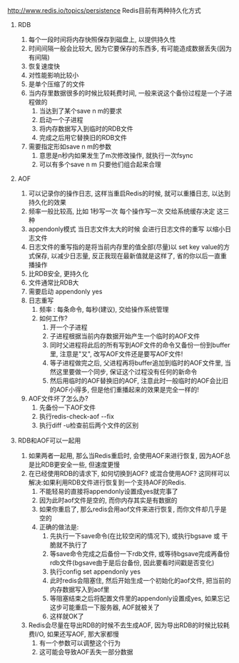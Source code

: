 http://www.redis.io/topics/persistence
Redis目前有两种持久化方式
1. RDB
	1. 每个一段时间将内存快照保存到磁盘上, 以提供持久性
	2. 时间间隔一般会比较大, 因为它要保存的东西多, 有可能造成数据丢失(因为有间隔)
	3. 恢复速度快
	4. 对性能影响比较小
	5. 是单个压缩了的文件
	6. 当内存里数据很多的时候比较耗费时间, 一般来说这个备份过程是一个子进程做的
		1. 当达到了某个save n m的要求
		2. 启动一个子进程
		3. 将内存数据写入到临时的RDB文件
		4. 完成之后用它替换旧的RDB文件
	7. 需要指定形如save n m的参数
		1. 意思是n秒内如果发生了m次修改操作, 就执行一次fsync
		2. 可以有多个save n m 只要他们组合起来合理
2. AOF
	1. 可以记录你的操作日志, 这样当重启Redis的时候, 就可以重播日志, 以达到持久化的效果
	2. 频率一般比较高, 比如 1秒写一次 每个操作写一次 交给系统缓存决定 这三种
	3. appendonly模式 当日志文件太大的时候 会进行日志文件的重写 以缩小日志文件
	4. 日志文件的重写指的是将当前内存里的值全部(尽量)以 set key value的方式保存, 以减少日志量, 反正我现在最新值就是这样了, 省的你以后一直重播操作
	5. 比RDB安全, 更持久化
	6. 文件通常比RDB大
	7. 需要启动 appendonly yes
	8. 日志重写
		1. 频率 : 每条命令, 每秒(建议), 交给操作系统管理
		2. 如何工作?
			1. 开一个子进程
			2. 子进程根据当前内存数据开始产生一个临时的AOF文件
			3. 同时父进程将此后的所有写到AOF文件的命令又备份一份到buffer里, 注意是"又", 改写AOF文件还是要写AOF文件!
			4. 等子进程做完之后, 父进程再将buffer追加到临时的AOF文件里, 当然这里要做一个同步, 保证这个过程没有任何的新命令
			5. 然后用临时的AOF替换旧的AOF, 注意此时一般临时的AOF会比旧的AOF小得多, 但是他们重播起来的效果是完全一样的!
	9. AOF文件坏了怎么办?
		1. 先备份一下AOF文件
		2. 执行redis-check-aof --fix
		3. 执行diff -u检查前后两个文件的区别
	
3. RDB和AOF可以一起用
	1. 如果两者一起用, 那么当Redis重启时, 会使用AOF来进行恢复, 因为AOF总是比RDB更安全一些, 但速度更慢
	2. 在已经使用RDB的请求下, 如何切换到AOF? 或混合使用AOF? 这同样可以解决:如果利用RDB文件进行恢复到一个支持AOF的Redis.
		1. 不能轻易的直接将appendonly设置成yes就完事了
		2. 因为此时aof文件是空的, 而你内存其实是有数据的
		3. 如果你重启了, 那么redis会用aof文件来进行恢复, 而你文件却几乎是空的
		4. 正确的做法是:
			1. 先执行一下save命令(在比较空闲的情况下), 或执行bgsave 或 干脆就不执行了
			2. 等save命令完成之后备份一下rdb文件, 或等待bgsave完成再备份rdb文件(bgsave由于是后台备份, 因此要看时间戳是否变化)
			3. 执行config set appendonly yes
			4. 此时redis会阻塞住, 然后开始生成一个初始化的aof文件, 把当前的内存数据写入到aof里
			5. 等阻塞结束之后将配置文件里的appendonly设置成yes, 如果忘记这步可能重启一下服务器, AOF就被关了
			6. 这样就OK了
	3. Redis会尽量在导出RDB的时候不去生成AOF, 因为导出RDB的时候比较耗费I/O, 如果还写AOF, 那大家都慢
		1. 有一个参数可以调整这个行为
		2. 这可能会导致AOF丢失一部分数据